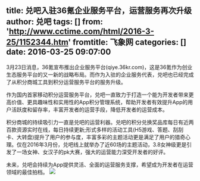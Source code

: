 title: 兑吧入驻36氪企业服务平台，运营服务再次升级
author: 兑吧
tags: []
from: 'http://www.cctime.com/html/2016-3-25/1152344.htm'
fromtitle: 飞象网
categories: []
date: 2016-03-25 09:07:00
---
3月23日消息，36氪宣布推出企业服务平台(qiye.36kr.com)，这是36氪作为创业生态服务平台的又一新的战略布局。而作为入驻的企业服务代表，兑吧也已经完成了从积分商城工具到积分运营服务平台的服务升级。<!--more-->

作为国内首家移动积分运营服务平台，兑吧一直致力于打造一个能为开发者带来更高价值、更具趣味性和实用性的App积分管理系统，帮助开发者有效提升App的用户活跃度和留存率，丰富开发者的运营手段，降低开发者的运营成本。

积分商城的持续吸引力一直是兑吧的运营利器。兑吧的积分兑换奖品库每日有近两百款资源实时在线，每日持续更新;形式多样的活动工具(H5游戏、答题、刮刮卡、大转盘)提升了用户的参与度，丰富多彩的主题活动更是满足了用户的猎奇心理。仅在2016年3月份，兑吧线上就举办了近60场的主题活动，3.8女神级更是引发了一场女神、女汉子的pk大赛，强大的运营能力深受开发者的好评。

未来，兑吧会持续为App提供灵活、全面的运营服务支撑，希望成为开发者在运营领域的最佳拍档。
![](http://www.cctime.com/upLoadFile/2016/3/25/201632512947734.jpg)
